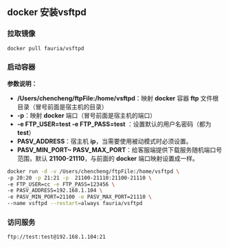 ## docker 安装vsftpd

### 拉取镜像
```sh
docker pull fauria/vsftpd
```
### 启动容器

**参数说明：**

- **/Users/chencheng/ftpFile:/home/vsftpd**：映射 **docker** 容器 **ftp** 文件根目录（冒号前面是宿主机的目录）
- **-p**：映射 **docker** 端口（冒号前面是宿主机的端口）
- **-e FTP_USER=test -e FTP_PASS=test** ：设置默认的用户名密码（都为 **test**）
- **PASV_ADDRESS**：宿主机 **ip**，当需要使用被动模式时必须设置。
- **PASV_MIN_PORT~ PASV_MAX_PORT**：给客服端提供下载服务随机端口号范围，默认 **21100-21110**，与前面的 **docker** 端口映射设置成一样。

```sh
docker run -d -v /Users/chencheng/ftpFile:/home/vsftpd \
-p 20:20 -p 21:21 -p  21100-21110:21100-21110 \
-e FTP_USER=cc -e FTP_PASS=123456 \
-e PASV_ADDRESS=192.168.1.104 \
-e PASV_MIN_PORT=21100 -e PASV_MAX_PORT=21110 \
--name vsftpd --restart=always fauria/vsftpd
```



### 访问服务
```
ftp://test:test@192.168.1.104:21
```

